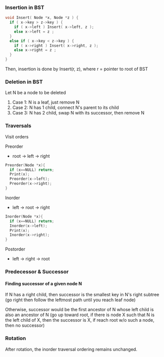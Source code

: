 ### Insertion in BST
```C
void Insert( Node *x, Node *z ) {
  if ( x->key > z->key ) {
    if ( x->left ) Insert( x->left, z );
    else x->left = z ;
  }
  else if ( x->key < z->key ) {
    if ( x->right ) Insert( x->right, z );
    else x->right = z ;
  }
}
```
Then, insertion is done by Insert(r, z), where r = pointer to root of BST


### Deletion in BST

Let N be a node to be deleted

1. Case 1: N is a leaf, just remove N
2. Case 2: N has 1 child, connect N's parent to its child
2. Case 3: N has 2 child, swap N with its successor, then remove N

### Traversals

Visit orders

Preorder
- root -> left -> right
```C
Preorder(Node *x){
  if (x==NULL) return;
  Print(x);
  Preorder(x->left);
  Preorder(x->right);
}
```

Inorder
- left -> root -> right
```C
Inorder(Node *x){
  if (x==NULL) return;
  Inorder(x->left);
  Print(x);
  Inorder(x->right);
}
```

Postorder
- left -> right -> root

### Predecessor & Successor

#### Finding successor of a given node N

If N has a right child, then successor is the smallest key in N's right subtree (go right then follow the leftmost path until you reach leaf node)

Otherwise, successor would be the first ancestor of N whose left child is also an ancestor of N (go up toward root, if there is node X such that N is the left child of X, then the successor is X, if reach root w/o such a node, then no successor)



### Rotation

After rotation, the inorder traversal ordering remains unchanged.
